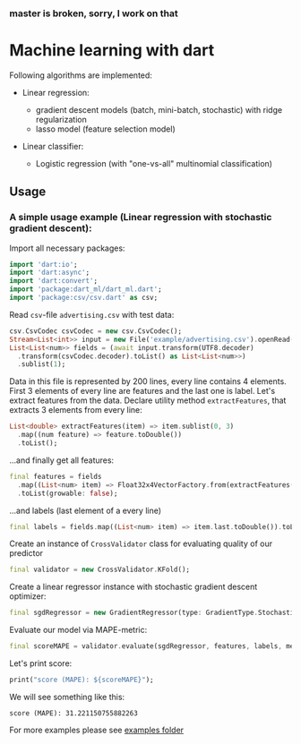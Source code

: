 ### master is broken, sorry, I work on that

# Machine learning with dart

Following algorithms are implemented:
- Linear regression:
    - gradient descent models (batch, mini-batch, stochastic) with ridge regularization
    - lasso model (feature selection model)

- Linear classifier:
    - Logistic regression (with "one-vs-all" multinomial classification)
    
## Usage

### A simple usage example (Linear regression with stochastic gradient descent):

Import all necessary packages: 

````dart  
import 'dart:io';
import 'dart:async';
import 'dart:convert';
import 'package:dart_ml/dart_ml.dart';
import 'package:csv/csv.dart' as csv;
````

Read `csv`-file `advertising.csv` with test data:
````dart
csv.CsvCodec csvCodec = new csv.CsvCodec();
Stream<List<int>> input = new File('example/advertising.csv').openRead();
List<List<num>> fields = (await input.transform(UTF8.decoder)
  .transform(csvCodec.decoder).toList() as List<List<num>>)
  .sublist(1);
````

Data in this file is represented by 200 lines, every line contains 4 elements. First 3 elements of every line are features and the last one is label.
Let's extract features from the data. Declare utility method `extractFeatures`, that extracts 3 elements from every line:
````dart
List<double> extractFeatures(item) => item.sublist(0, 3)
  .map((num feature) => feature.toDouble())
  .toList();
````

...and finally get all features:
```dart
final features = fields
  .map((List<num> item) => Float32x4VectorFactory.from(extractFeatures(item)))
  .toList(growable: false);
```

...and labels (last element of a every line)
````dart
final labels = fields.map((List<num> item) => item.last.toDouble()).toList(growable: false);
````

Create an instance of `CrossValidator` class for evaluating quality of our predictor
````dart
final validator = new CrossValidator.KFold();
````

Create a linear regressor instance with stochastic gradient descent optimizer:
````dart
final sgdRegressor = new GradientRegressor(type: GradientType.Stochastic);
````

Evaluate our model via MAPE-metric:
````dart
final scoreMAPE = validator.evaluate(sgdRegressor, features, labels, metric: MetricType.MAPE);
````

Let's print score:
````dart
print("score (MAPE): ${scoreMAPE}");
````

We will see something like this:
````
score (MAPE): 31.221150755882263
````

For more examples please see [examples folder](https://github.com/gyrdym/dart_ml/tree/master/example)

